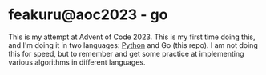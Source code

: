 # feakuru@aoc2023 - go

This is my attempt at Advent of Code 2023. This is my first time doing this, and I'm doing it in two languages: [Python](https://github.com/feakuru/aoc2023py) and Go (this repo). I am not doing this for speed, but to remember and get some practice at implementing various algorithms in different languages.